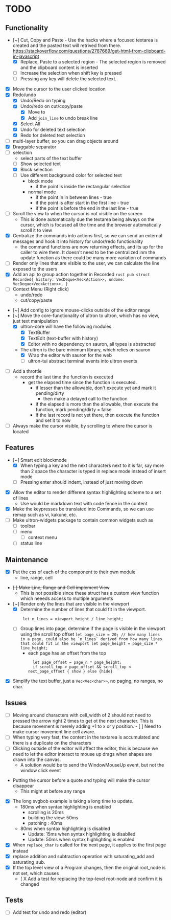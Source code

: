 # TODO

## Functionality
- [~] Cut, Copy and Paste
        - Use the hacks where a focused textarea is created and the pasted text will
            retrived from there.
            https://stackoverflow.com/questions/2787669/get-html-from-clipboard-in-javascript
    - [X] Replace, Paste to a selected region
           - The selected region is removed and the clipboard content is inserted
    - [ ] Increase the selection when shift key is pressed
    - [ ] Pressing any key will delete the selected text.
- [X] Move the cursor to the user clicked location
- [X] Redo/undo
    - [X] Undo/Redo on typing
    - [X] Undo/redo on cut/copy/paste
        - [X] Move to
        - [X] Add `join_line` to undo break line
    - [X] Select All
    - [X] Undo for deleted text selection
    - [X] Redo for deleted text selection
- [ ] multi-layer buffer, so you can drag objects around
- [X] Draggable separator
- [ ] selection
    - select parts of the text buffer
    - [ ] Show selected text
    - [X] Block selection
    - [ ] Use different background color for selected text
        - block mode
            - if the point is inside the rectangular selection
        - normal mode
            - if the point in in between lines - true
            - if the point is after start in the first line - true
            - if the point is before the end in the last line - true
- [ ] Scroll the view to when the cursor is not visible on the screen
    - This is done automatically due the textarea being always on the cursor, which is focused all the time
        and the browser automatically scroll it to view
- [X] Centralize the commands into actions first, so we can send an external messages
    and hook it into history for undor/redo functionality
    - the command functions are now returning effects, and its up for the caller to wire them.
        It doesn't need to be the centralized inm the update function as there could be many more variation of commands
- [ ] Render only lines that are visible to the user, we can calculate the line exposed to the users
- [X] Add an api to group action together in Recorded
        ```rust
        pub struct Recorded{
            history: VecDeque<Vec<Action>>,
            undone: VecDeque<Vec<Action>>,
        }
        ```
- [ ] Context Menu (Right click)
    - undo/redo
    - cut/copy/paste
- [~] Add config to ignore mouse-clicks outside of the editor range
- [~] Move the core-functionality of ultron to ultron, which has no view, just text manipulation
    - [X] ultron-core will have the following modules
        - [X] TextBuffer
        - [X] TextEdit (text-buffer with history)
        - [X] Editor
        with no dependency on sauron, all types is abstracted
    - The ultron is the bare minimum library, which relies on sauron
        - [X] Wrap the editor with sauron for the web
        - [ ] ultron-tui abstract terminal events into ultron events
- [ ] Add a throttle
    - record the last time the function is executed
        - get the elapsed time since the function is executed.
            - if lesser than the allowable, don't execute yet and mark it pending/dirty
                - then make a delayed call to the function
            - if the elapsed is more than the allowable, then execute the function, mark pending/dirty = false
            - if the last record is not yet there, then execute the function and set it to now
- [ ] Always make the cursor visible, by scrolling to where the cursor is located

## Features
- [~] Smart edit blockmode
    - [X] When typing a key and the next characters next to it is far, say more than 2 space the character is typed in replace mode
        instead of insert mode
    - [ ] Pressing enter should indent, instead of just moving down
- [X] Allow the editor to render different syntax highlighting scheme to a set of lines
    - Use would be markdown text with code fence in the content
- [X] Make the keypresses be translated into Commands, so we can use remap such as vi, kakune, etc.
- [ ] Make ultron-widgets package to contain common widgets such as
    - [ ] toolbar
    - [ ] menu
        - [ ] context menu
    - [ ] status line

## Maintenance
- [X] Put the css of each of the component to their own module
    - line, range, cell
- ~~[ ] Make Line, Range and Cell implement View~~
     - This is not possible since these struct has a custom view function which neeeds access to multiple arguments
- [~] Render only the lines that are visible in the viewport
    - [X] Determine the number of lines that could fit in the viewport.
        ```
         let n_lines = viewport_height / line_height;
        ```
    - [ ] Group lines into page, determine if the page is visible in the viewport using the scroll top offset
          ```
            let page_size = 20; // how many lines in a page, could also be `n_lines` derived from how many lines that could fit in the viewport
            let page_height = page_size * line_height;
          ```
        - each page has an offset from the top
          ```
            let page_offset = page_n * page_height;
            if scroll_top > page_offset && scroll_top < next_page_offset { show } else {hide}
          ```
- [X] Simplify the text buffer, just a `Vec<Vec<char>>`, no paging, no ranges, no char.

## Issues
- [ ] Moving around characters with cell_width of 2
        should not need to pressed the arrow right 2 times to get ot the next character.
        This is because movement is merely adding +1 to x or y position.
        - [ ] Need to make cursor movement line cell aware.
- [ ] When typing very fast, the content in the textarea is accumulated and there is a duplicate on the characters
- [ ] Clicking outside of the editor will affect the editor, this is because we need to let the editor interact to mouse up drags
    when shapes are drawn into the canvas.
    - A solution would be to send the WindowMouseUp event, but not the window click event
- Putting the cursor before a quote and typing will make the cursor disappear
    - This might at before any range
- [X] The long svgbob example is taking a long time to update.
    - 180ms when syntax highlighting is enabled
        - scrolling is 20ms
        - building the view: 50ms
        - patching : 40ms
    - 80ms when syntax highlighting is disabled
        - Update: 15ms when syntax highlighting is disablled
        - Update: 50ms when syntax highlighting is enabled
- [X] When `replace_char` is called for the next page, it applies to the first page instead
- [X] replace addition and subtraction operation with saturating_add and saturating_sub.
- [X] If the top level view of a Program changes, then the original root_node is not set, which causes
    - [ X Add a test for replacing the top-level root-node and confirm it is changed

## Tests
- [ ] Add test for undo and redo (editor)
